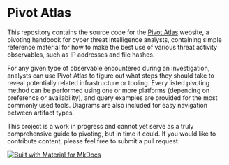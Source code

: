 # Pivot Atlas

This repository contains the source code for the [Pivot Atlas](https://gopivot.ing) website, a pivoting handbook for cyber threat intelligence analysts, containing simple reference material for how to make the best use of various threat activity observables, such as IP addresses and file hashes.

For any given type of observable encountered during an investigation, analysts can use Pivot Atlas to figure out what steps they should take to reveal potentially related infrastructure or tooling. Every listed pivoting method can be performed using one or more platforms (depending on preference or availability), and query examples are provided for the most commonly used tools. Diagrams are also included for easy navigation between artifact types.

This project is a work in progress and cannot yet serve as a truly comprehensive guide to pivoting, but in time it could. If you would like to contribute content, please feel free to submit a pull request.

[![Built with Material for MkDocs](https://img.shields.io/badge/Material_for_MkDocs-526CFE?style=for-the-badge&logo=MaterialForMkDocs&logoColor=white)](https://squidfunk.github.io/mkdocs-material/)